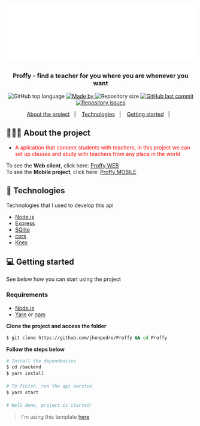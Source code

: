 <h1 align="center">
	<img alt="Logo" src="../.github/logo.svg" width="800px" />
</h1>

<h3 align="center">
  Proffy - find a teacher for you where you are whenever you want
</h3>


<p align="center">
  <img alt="GitHub top language" src="https://img.shields.io/github/languages/top/jhonpedro/Proffy">

  <a href="https://github.com/jhonpedro">
    <img alt="Made by" src="https://img.shields.io/badge/made%20by-joao%20pedro-gree">
  </a>
  
  <img alt="Repository size" src="https://img.shields.io/github/repo-size/jhonpedro/Proffy">
  
  <a href="https://github.com/jhonpedro/Proffy/commits/master">
    <img alt="GitHub last commit" src="https://img.shields.io/github/last-commit/jhonpedro/Proffy">
  </a>
  
  <a href="https://github.com/jhonpedro/Proffy/issues">
    <img alt="Repository issues" src="https://img.shields.io/github/issues/jhonpedro/Proffy">
  </a>

</p>

<p align="center">
  <a href="#-about-the-project">About the project</a>&nbsp;&nbsp;&nbsp;|&nbsp;&nbsp;&nbsp;
  <a href="#-technologies">Technologies</a>&nbsp;&nbsp;&nbsp;|&nbsp;&nbsp;&nbsp;
  <a href="#-getting-started">Getting started</a>&nbsp;&nbsp;&nbsp;|&nbsp;&nbsp;&nbsp;
</p>

## 👨🏻‍💻 About the project

- <p style="color: red;">A aplication that connect students with teachers, in this project we can set up classes and study with teachers from any place in the world</strong></p>

To see the **Web client**, click here: [Proffy WEB](https://github.com/jhonpedro/Proffy/tree/master/frontend)</br>
To see the **Mobile project**, click here: [Proffy MOBILE](https://github.com/jhonpedro/Proffy/tree/master/mobile)</br>

## 🚀 Technologies

Technologies that I used to develop this api

- [Node.js](https://nodejs.org/en/)
- [Express](https://expressjs.com/pt-br/)
- [SQlite](https://www.npmjs.com/package/sqlite3)
- [cors](https://github.com/expressjs/cors)
- [Knex](http://knexjs.org/)

## 💻 Getting started

See below how you can start using the project

### Requirements

- [Node.js](https://nodejs.org/en/)
- [Yarn](https://classic.yarnpkg.com/) or [npm](https://www.npmjs.com/)
<!-- - One instance of [PostgreSQL](https://www.postgresql.org/) -->

**Clone the project and access the folder**

```bash
$ git clone https://github.com/jhonpedro/Proffy && cd Proffy
```

**Follow the steps below**

```bash
# Install the dependencies
$ cd /backend
$ yarn install

# To finish, run the api service
$ yarn start

# Well done, project is started!
```

> I'm using this template [here](https://github.com/EliasGcf/readme-template/tree/master/templates)
